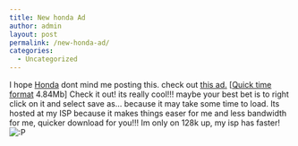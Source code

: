 ```yaml
---
title: New honda Ad
author: admin
layout: post
permalink: /new-honda-ad/
categories:
  - Uncategorized
---
```

I hope [Honda][1] dont mind me posting this. check out [this ad.][2] [[Quick time format][3] 4.84Mb] Check it out! its really cool!!! maybe your best bet is to right click on it and select save as&#8230; because it may take some time to load. Its hosted at my ISP because it makes things easer for me and less bandwidth for me, quicker download for you!!! Im only on 128k up, my isp has faster! <img src="http://blog.lotas-smartman.net/wp-includes/images/smilies/icon_razz.gif" alt=":P" class="wp-smiley" />

 [1]: http://www.honda.com
 [2]: http://homepage.ntlworld.ie/m.obrien8/honda-ad.mov
 [3]: http://www.apple.com/quicktime